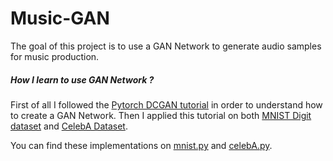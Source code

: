 # Music-GAN
The goal of this project is to use a GAN Network to generate audio samples for music production.

##### How I learn to use GAN Network ?
First of all I followed the [Pytorch DCGAN tutorial](https://pytorch.org/tutorials/beginner/dcgan_faces_tutorial.html) 
in order to understand how to create a GAN Network. Then I applied this tutorial on both 
[MNIST Digit dataset](https://www.kaggle.com/ngbolin/mnist-dataset-digit-recognizer) and 
[CelebA Dataset](https://www.kaggle.com/jessicali9530/celeba-dataset).

You can find these implementations on [mnist.py](mnist.py) and [celebA.py](celebA.py).


###
